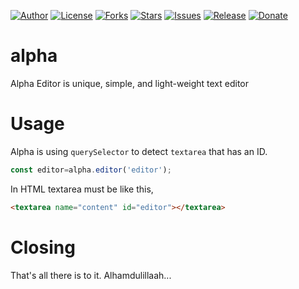 
[![Author](https://img.shields.io/badge/author-9r3i-lightgrey.svg)](https://github.com/9r3i)
[![License](https://img.shields.io/github/license/9r3i/alpha.svg)](https://github.com/9r3i/alpha/blob/master/license.txt)
[![Forks](https://img.shields.io/github/forks/9r3i/alpha.svg)](https://github.com/9r3i/alpha/network)
[![Stars](https://img.shields.io/github/stars/9r3i/alpha.svg)](https://github.com/9r3i/alpha/stargazers)
[![Issues](https://img.shields.io/github/issues/9r3i/alpha.svg)](https://github.com/9r3i/alpha/issues)
[![Release](https://img.shields.io/github/release/9r3i/alpha.svg)](https://github.com/9r3i/alpha/releases)
[![Donate](https://img.shields.io/badge/donate-paypal-orange.svg)](https://paypal.me/9r3i)


# alpha
Alpha Editor is unique, simple, and light-weight text editor


# Usage
Alpha is using ```querySelector``` to detect ```textarea``` that has an ID.
```js
const editor=alpha.editor('editor');
```
In HTML textarea must be like this,
```html
<textarea name="content" id="editor"></textarea>
```


# Closing
That's all there is to it. Alhamdulillaah...





